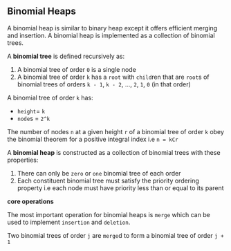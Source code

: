 ## Binomial Heaps

A binomial heap is similar to binary heap except it offers efficient 
merging and insertion. A binomial heap is implemented as a collection of 
binomial trees.

A **binomial tree** is defined recursively as:
1. A binomial tree of order `0` is a single node
2. A binomial tree of order `k` has a `root` with `child`ren that are `root`s 
of binomial trees of orders `k - 1`, `k - 2`, ..., `2`, `1`, `0` (in that order)

A binomial tree of order `k` has:
- `height`= `k`
- `node`s = `2^k`

The number of nodes `n` at a given height `r` of a binomial tree of order `k` obey 
the binomial theorem for a positive integral index i.e `n = kCr`

A **binomial heap** is constructed as a collection of binomial trees with these 
properties:
1. There can only be `zero` or `one` binomial tree of each order
2. Each constituent binomial tree must satisfy the priority ordering 
property i.e each node must have priority less than or equal to its parent 

**core operations**

The most important operation for binomial heaps is `merge` which can be used to 
implement `insertion` and `deletion`.

Two binomial trees of order `j` are `merge`d to form a binomial tree of order `j + 1`
